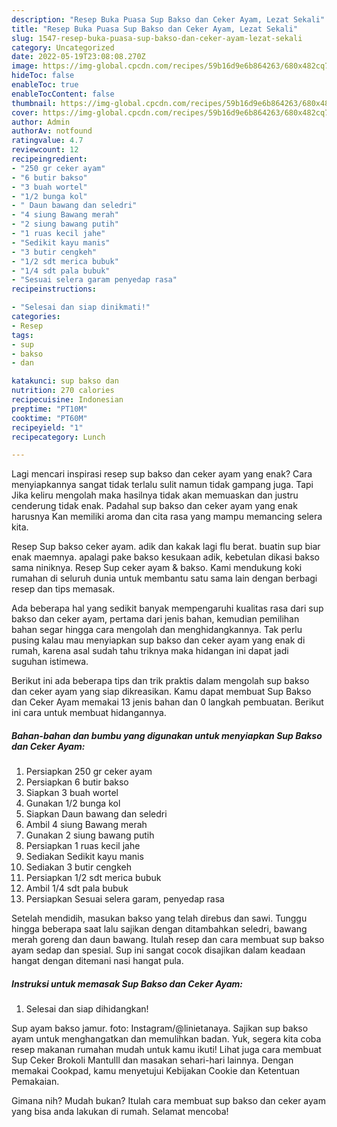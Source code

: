 ```yaml
---
description: "Resep Buka Puasa Sup Bakso dan Ceker Ayam, Lezat Sekali"
title: "Resep Buka Puasa Sup Bakso dan Ceker Ayam, Lezat Sekali"
slug: 1547-resep-buka-puasa-sup-bakso-dan-ceker-ayam-lezat-sekali
category: Uncategorized
date: 2022-05-19T23:08:08.270Z
image: https://img-global.cpcdn.com/recipes/59b16d9e6b864263/680x482cq70/sup-bakso-dan-ceker-ayam-foto-resep-utama.jpg
hideToc: false
enableToc: true
enableTocContent: false
thumbnail: https://img-global.cpcdn.com/recipes/59b16d9e6b864263/680x482cq70/sup-bakso-dan-ceker-ayam-foto-resep-utama.jpg
cover: https://img-global.cpcdn.com/recipes/59b16d9e6b864263/680x482cq70/sup-bakso-dan-ceker-ayam-foto-resep-utama.jpg
author: Admin
authorAv: notfound
ratingvalue: 4.7
reviewcount: 12
recipeingredient:
- "250 gr ceker ayam"
- "6 butir bakso"
- "3 buah wortel"
- "1/2 bunga kol"
- " Daun bawang dan seledri"
- "4 siung Bawang merah"
- "2 siung bawang putih"
- "1 ruas kecil jahe"
- "Sedikit kayu manis"
- "3 butir cengkeh"
- "1/2 sdt merica bubuk"
- "1/4 sdt pala bubuk"
- "Sesuai selera garam penyedap rasa"
recipeinstructions:

- "Selesai dan siap dinikmati!"
categories:
- Resep
tags:
- sup
- bakso
- dan

katakunci: sup bakso dan 
nutrition: 270 calories
recipecuisine: Indonesian
preptime: "PT10M"
cooktime: "PT60M"
recipeyield: "1"
recipecategory: Lunch

---
```



Lagi mencari inspirasi resep sup bakso dan ceker ayam yang enak? Cara menyiapkannya sangat tidak terlalu sulit namun tidak gampang juga. Tapi Jika keliru mengolah maka hasilnya tidak akan memuaskan dan justru cenderung tidak enak. Padahal sup bakso dan ceker ayam yang enak harusnya Kan memiliki aroma dan cita rasa yang mampu memancing selera kita.


Resep Sup bakso ceker ayam. adik dan kakak lagi flu berat. buatin sup biar enak maemnya. apalagi pake bakso kesukaan adik, kebetulan dikasi bakso sama niniknya. Resep Sup ceker ayam &amp; bakso. Kami mendukung koki rumahan di seluruh dunia untuk membantu satu sama lain dengan berbagi resep dan tips memasak.

Ada beberapa hal yang sedikit banyak mempengaruhi kualitas rasa dari sup bakso dan ceker ayam, pertama dari jenis bahan, kemudian pemilihan bahan segar hingga cara mengolah dan menghidangkannya. Tak perlu pusing kalau mau menyiapkan sup bakso dan ceker ayam yang enak di rumah, karena asal sudah tahu triknya maka hidangan ini dapat jadi suguhan istimewa.


Berikut ini ada beberapa tips dan trik praktis dalam mengolah sup bakso dan ceker ayam yang siap dikreasikan. Kamu dapat membuat Sup Bakso dan Ceker Ayam memakai 13 jenis bahan dan 0 langkah pembuatan. Berikut ini cara untuk membuat hidangannya.

<!--inarticleads1-->

##### Bahan-bahan dan bumbu yang digunakan untuk menyiapkan Sup Bakso dan Ceker Ayam:

1. Persiapkan 250 gr ceker ayam
1. Persiapkan 6 butir bakso
1. Siapkan 3 buah wortel
1. Gunakan 1/2 bunga kol
1. Siapkan  Daun bawang dan seledri
1. Ambil 4 siung Bawang merah
1. Gunakan 2 siung bawang putih
1. Persiapkan 1 ruas kecil jahe
1. Sediakan Sedikit kayu manis
1. Sediakan 3 butir cengkeh
1. Persiapkan 1/2 sdt merica bubuk
1. Ambil 1/4 sdt pala bubuk
1. Persiapkan Sesuai selera garam, penyedap rasa


Setelah mendidih, masukan bakso yang telah direbus dan sawi. Tunggu hingga beberapa saat lalu sajikan dengan ditambahkan seledri, bawang merah goreng dan daun bawang. Itulah resep dan cara membuat sup bakso ayam sedap dan spesial. Sup ini sangat cocok disajikan dalam keadaan hangat dengan ditemani nasi hangat pula. 

<!--inarticleads2-->

##### Instruksi untuk memasak Sup Bakso dan Ceker Ayam:


1. Selesai dan siap dihidangkan!

Sup ayam bakso jamur. foto: Instagram/@linietanaya. Sajikan sup bakso ayam untuk menghangatkan dan memulihkan badan. Yuk, segera kita coba resep makanan rumahan mudah untuk kamu ikuti! Lihat juga cara membuat Sup Ceker Brokoli Mantulll dan masakan sehari-hari lainnya. Dengan memakai Cookpad, kamu menyetujui Kebijakan Cookie dan Ketentuan Pemakaian. 

Gimana nih? Mudah bukan? Itulah cara membuat sup bakso dan ceker ayam yang bisa anda lakukan di rumah. Selamat mencoba!
